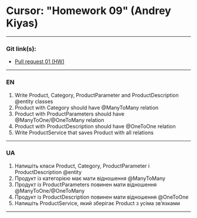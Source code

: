 # Cursor: "Homework 09" (Andrey Kiyas)
___
### Git link(s):
- [Pull request 01 (HW)](https://github.com/andrey-kiyas/CursorHomeWorks09/pull/1)
___
### EN
1) Write Product, Category, ProductParameter and ProductDescription @entity classes
2) Product with Category should have @ManyToMany relation
3) Product with ProductParameters should have @ManyToOne/@OneToMany relation
4) Product with ProductDescription should have @OneToOne relation
5) Write ProductService that saves Product with all relations
___
### UA
1) Напишіть класи Product, Category, ProductParameter і ProductDescription @entity
2) Продукт із категорією має мати відношення @ManyToMany
3) Продукт із ProductParameters повинен мати відношення @ManyToOne/@OneToMany
4) Продукт із ProductDescription повинен мати відношення @OneToOne
5) Напишіть ProductService, який зберігає Product з усіма зв’язками
---